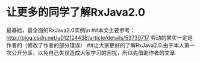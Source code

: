# 让更多的同学了解RxJava2.0
  最基础，最全面的RxJava2.0实例\n
##本文主要参考：http://blog.csdn.net/u012124438/article/details/53730717
  劳动的果实一定是作者的（修改了作者的部分错误）
  ##让大家更好的了解RxJava2.0.由于本人第一次公开分享，以免自己失误造成大家学习的困扰，所以先借助作者的文章
